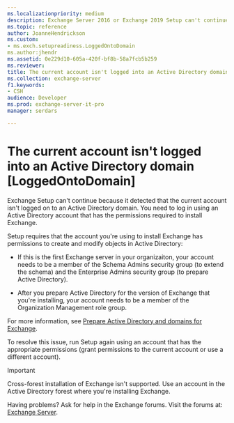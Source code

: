 ```yaml
---
ms.localizationpriority: medium
description: Exchange Server 2016 or Exchange 2019 Setup can't continue because your account isn't logged on to Active Directory.
ms.topic: reference
author: JoanneHendrickson
ms.custom:
- ms.exch.setupreadiness.LoggedOntoDomain
ms.author:jhendr
ms.assetid: 0e229d10-605a-420f-bf8b-58a7fcb5b259
ms.reviewer: 
title: The current account isn't logged into an Active Directory domain [LoggedOntoDomain]
ms.collection: exchange-server
f1.keywords:
- CSH
audience: Developer
ms.prod: exchange-server-it-pro
manager: serdars

---
```


# The current account isn't logged into an Active Directory domain [LoggedOntoDomain]

Exchange Setup can't continue because it detected that the current account isn't logged on to an Active Directory domain. You need to log in using an Active Directory account that has the permissions required to install Exchange.

Setup requires that the account you're using to install Exchange has permissions to create and modify objects in Active Directory:

- If this is the first Exchange server in your organizaiton, your account needs to be a member of the Schema Admins security group (to extend the schema) and the Enterprise Admins security group (to prepare Active Directory).

- After you prepare Active Directory for the version of Exchange that you're installing, your account needs to be a member of the Organization Management role group.

For more information, see [Prepare Active Directory and domains for Exchange](../prepare-ad-and-domains.md).

To resolve this issue, run Setup again using an account that has the appropriate permissions (grant permissions to the current account or use a different account).

> [!IMPORTANT]
> Cross-forest installation of Exchange isn't supported. Use an account in the Active Directory forest where you're installing Exchange.

Having problems? Ask for help in the Exchange forums. Visit the forums at: [Exchange Server](https://social.technet.microsoft.com/forums/office/home?category=exchangeserver).
